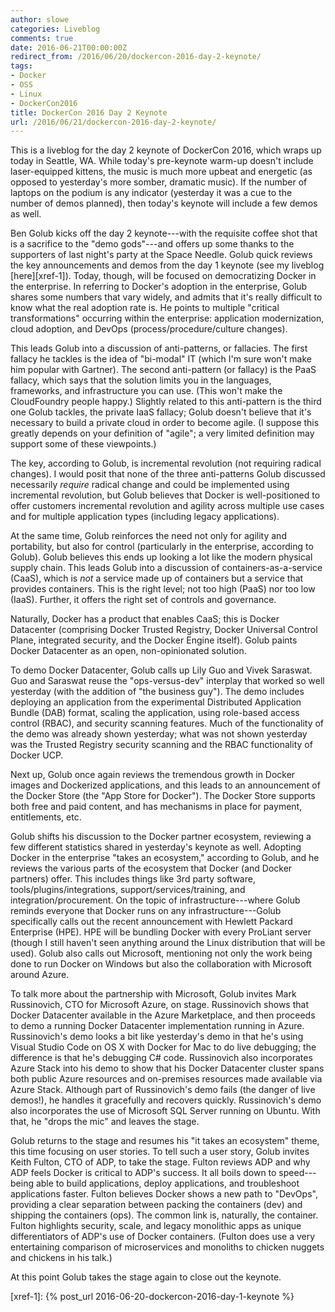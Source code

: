 ```yaml
---
author: slowe
categories: Liveblog
comments: true
date: 2016-06-21T00:00:00Z
redirect_from: /2016/06/20/dockercon-2016-day-2-keynote/
tags:
- Docker
- OSS
- Linux
- DockerCon2016
title: DockerCon 2016 Day 2 Keynote
url: /2016/06/21/dockercon-2016-day-2-keynote/
---
```


This is a liveblog for the day 2 keynote of DockerCon 2016, which wraps up today in Seattle, WA. While today's pre-keynote warm-up doesn't include laser-equipped kittens, the music is much more upbeat and energetic (as opposed to yesterday's more somber, dramatic music). If the number of laptops on the podium is any indicator (yesterday it was a cue to the number of demos planned), then today's keynote will include a few demos as well.

Ben Golub kicks off the day 2 keynote---with the requisite coffee shot that is a sacrifice to the "demo gods"---and offers up some thanks to the supporters of last night's party at the Space Needle. Golub quick reviews the key announcements and demos from the day 1 keynote (see my liveblog [here][xref-1]). Today, though, will be focused on democratizing Docker in the enterprise. In referring to Docker's adoption in the enterprise, Golub shares some numbers that vary widely, and admits that it's really difficult to know what the real adoption rate is. He points to multiple "critical transformations" occurring within the enterprise: application modernization, cloud adoption, and DevOps (process/procedure/culture changes).

This leads Golub into a discussion of anti-patterns, or fallacies. The first fallacy he tackles is the idea of "bi-modal" IT (which I'm sure won't make him popular with Gartner). The second anti-pattern (or fallacy) is the PaaS fallacy, which says that the solution limits you in the languages, frameworks, and infrastructure you can use. (This won't make the CloudFoundry people happy.) Slightly related to this anti-pattern is the third one Golub tackles, the private IaaS fallacy; Golub doesn't believe that it's necessary to build a private cloud in order to become agile. (I suppose this greatly depends on your definition of "agile"; a very limited definition may support some of these viewpoints.)

The key, according to Golub, is incremental revolution (not requiring radical changes). I would posit that none of the three anti-patterns Golub discussed necessarily _require_ radical change and could be implemented using incremental revolution, but Golub believes that Docker is well-positioned to offer customers incremental revolution and agility across multiple use cases and for multiple application types (including legacy applications).

At the same time, Golub reinforces the need not only for agility and portability, but also for control (particularly in the enterprise, according to Golub). Golub believes this ends up looking a lot like the modern physical supply chain. This leads Golub into a discussion of containers-as-a-service (CaaS), which is _not_ a service made up of containers but a service that provides containers. This is the right level; not too high (PaaS) nor too low (IaaS). Further, it offers the right set of controls and governance.

Naturally, Docker has a product that enables CaaS; this is Docker Datacenter (comprising Docker Trusted Registry, Docker Universal Control Plane, integrated security, and the Docker Engine itself). Golub paints Docker Datacenter as an open, non-opinionated solution.

To demo Docker Datacenter, Golub calls up Lily Guo and Vivek Saraswat. Guo and Saraswat reuse the "ops-versus-dev" interplay that worked so well yesterday (with the addition of "the business guy"). The demo includes deploying an application from the experimental Distributed Application Bundle (DAB) format, scaling the application, using role-based access control (RBAC), and security scanning features. Much of the functionality of the demo was already shown yesterday; what was not shown yesterday was the Trusted Registry security scanning and the RBAC functionality of Docker UCP.

Next up, Golub once again reviews the tremendous growth in Docker images and Dockerized applications, and this leads to an announcement of the Docker Store (the "App Store for Docker"). The Docker Store supports both free and paid content, and has mechanisms in place for payment, entitlements, etc.

Golub shifts his discussion to the Docker partner ecosystem, reviewing a few different statistics shared in yesterday's keynote as well. Adopting Docker in the enterprise "takes an ecosystem," according to Golub, and he reviews the various parts of the ecosystem that Docker (and Docker partners) offer. This includes things like 3rd party software, tools/plugins/integrations, support/services/training, and integration/procurement. On the topic of infrastructure---where Golub reminds everyone that Docker runs on any infrastructure---Golub specifically calls out the recent announcement with Hewlett Packard Enterprise (HPE). HPE will be bundling Docker with every ProLiant server (though I still haven't seen anything around the Linux distribution that will be used). Golub also calls out Microsoft, mentioning not only the work being done to run Docker on Windows but also the collaboration with Microsoft around Azure.

To talk more about the partnership with Microsoft, Golub invites Mark Russinovich, CTO for Microsoft Azure, on stage. Russinovich shows that Docker Datacenter available in the Azure Marketplace, and then proceeds to demo a running Docker Datacenter implementation running in Azure. Russinovich's demo looks a bit like yesterday's demo in that he's using Visual Studio Code on OS X with Docker for Mac to do live debugging; the difference is that he's debugging C# code. Russinovich also incorporates Azure Stack into his demo to show that his Docker Datacenter cluster spans both public Azure resources and on-premises resources made available via Azure Stack. Although part of Russinovich's demo fails (the danger of live demos!), he handles it gracefully and recovers quickly. Russinovich's demo also incorporates the use of Microsoft SQL Server running on Ubuntu. With that, he "drops the mic" and leaves the stage.

Golub returns to the stage and resumes his "it takes an ecosystem" theme, this time focusing on user stories. To tell such a user story, Golub invites Keith Fulton, CTO of ADP, to take the stage. Fulton reviews ADP and why ADP feels Docker is critical to ADP's success. It all boils down to speed---being able to build applications, deploy applications, and troubleshoot applications faster. Fulton believes Docker shows a new path to "DevOps", providing a clear separation between packing the containers (dev) and shipping the containers (ops). The common link is, naturally, the container. Fulton highlights security, scale, and legacy monolithic apps as unique differentiators of ADP's use of Docker containers. (Fulton does use a very entertaining comparison of microservices and monoliths to chicken nuggets and chickens in his talk.)

At this point Golub takes the stage again to close out the keynote.


[xref-1]: {% post_url 2016-06-20-dockercon-2016-day-1-keynote %}